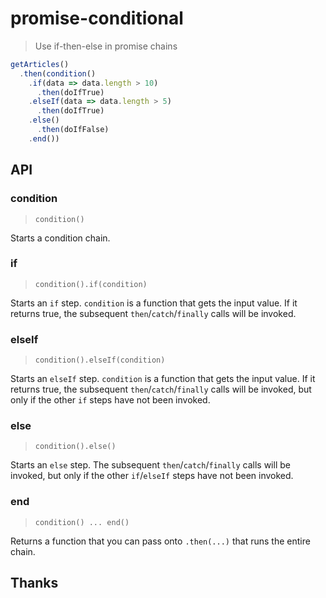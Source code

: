 # promise-conditional

> Use if-then-else in promise chains

```js
getArticles()
  .then(condition()
    .if(data => data.length > 10)
      .then(doIfTrue)
    .elseIf(data => data.length > 5)
      .then(doIfTrue)
    .else()
      .then(doIfFalse)
    .end())
```

## API

### condition
> `condition()`

Starts a condition chain.

### if

> `condition().if(condition)`

Starts an `if` step. `condition` is a function that gets the input value. If it returns true, the subsequent `then`/`catch`/`finally` calls will be invoked.

### elseIf

> `condition().elseIf(condition)`

Starts an `elseIf` step. `condition` is a function that gets the input value. If it returns true, the subsequent `then`/`catch`/`finally` calls will be invoked, but only if the other `if` steps have not been invoked.

### else

> `condition().else()`

Starts an `else` step. The subsequent `then`/`catch`/`finally` calls will be invoked, but only if the other `if`/`elseIf` steps have not been invoked.

### end

> `condition() ... end()`

Returns a function that you can pass onto `.then(...)` that runs the entire chain.

## Thanks


